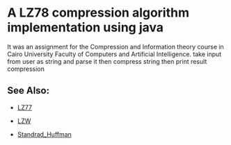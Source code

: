 # A LZ78 compression algorithm implementation using java
It was an assignment for the Compression and Information theory course in Cairo University Faculty of Computers and Artificial Intelligence.
take input from user as string and parse it then compress string then print result compression


## See Also:

* [LZ77](https://github.com/MarwanaMostafa/Lz77)

* [LZW](https://github.com/MarwanaMostafa/LZW)

* [Standrad_Huffman](https://github.com/MarwanaMostafa/Standrad_Huffman)
